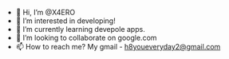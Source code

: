 - 👋 Hi, I’m @X4ERO
- 👀 I’m interested in developing!
- 🌱 I’m currently learning devepole apps.
- 💞️ I’m looking to collaborate on google.com
- 📫 How to reach me? My gmail - h8youeveryday2@gmail.com

<!---
X4ERO/X4ERO is a ✨ special ✨ repository because its `README.md` (this file) appears on your GitHub profile.
You can click the Preview link to take a look at your changes.
--->
